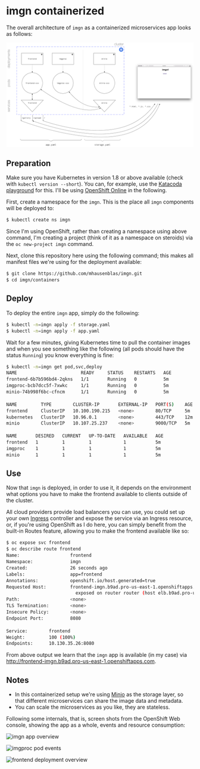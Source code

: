 # imgn containerized

The overall architecture of `imgn` as a containerized microservices app looks as follows:

![containers architecture](imgn-arch-containers.png)


## Preparation

Make sure you have Kubernetes in version 1.8 or above available (check with `kubectl version --short`). You can, for example, use the [Katacoda playground](https://katacoda.com/courses/kubernetes/playground) for this. I'll be using [OpenShift Online](https://manage.openshift.com/) in the following.

First, create a namespace for the `imgn`. This is the place all `imgn` components will be deployed to:

```bash
$ kubectl create ns imgn
```

Since I'm using OpenShift, rather than creating a namespace using above command, I'm creating a project (think of it as a namespace on steroids) via the `oc new-project imgn` command.

Next, clone this repository here using the following command; this makes all manifest files we're using for the deployment available:

```bash
$ git clone https://github.com/mhausenblas/imgn.git
$ cd imgn/containers
```

## Deploy

To deploy the entire `imgn` app, simply do the following:

```bash
$ kubectl -n=imgn apply -f storage.yaml
$ kubectl -n=imgn apply -f app.yaml
```

Wait for a few minutes, giving Kubernetes time to pull the container images and when you see something like the following (all pods should have the status `Running`) you know everything is fine:

```bash
$ kubectl -n=imgn get pod,svc,deploy
NAME                        READY     STATUS    RESTARTS   AGE
frontend-6b7b596bd4-2qkns   1/1       Running   0          5m
imgproc-bcb7dcc5f-7xwkc     1/1       Running   0          5m
minio-74b998f6bc-cfncm      1/1       Running   0          5m

NAME         TYPE        CLUSTER-IP       EXTERNAL-IP   PORT(S)    AGE
frontend     ClusterIP   10.100.190.215   <none>        80/TCP     5m
kubernetes   ClusterIP   10.96.0.1        <none>        443/TCP    12m
minio        ClusterIP   10.107.25.237    <none>        9000/TCP   5m

NAME       DESIRED   CURRENT   UP-TO-DATE   AVAILABLE   AGE
frontend   1         1         1            1           5m
imgproc    1         1         1            1           5m
minio      1         1         1            1           5m
```

## Use

Now that `imgn` is deployed, in order to use it, it depends on the environment what options you have to make the frontend available to clients outside of the cluster.

All cloud providers provide load balancers you can use, you could set up your own [Ingress](https://kubernetes.io/docs/concepts/services-networking/ingress/) controller and expose the service via an Ingress resource, or, if you're using OpenShift as I do here, you can simply benefit from the built-in Routes feature, allowing you to make the frontend available like so:

```bash
$ oc expose svc frontend
$ oc describe route frontend
Name:                   frontend
Namespace:              imgn
Created:                26 seconds ago
Labels:                 app=frontend
Annotations:            openshift.io/host.generated=true
Requested Host:         frontend-imgn.b9ad.pro-us-east-1.openshiftapps.com
                          exposed on router router (host elb.b9ad.pro-us-east-1.openshiftapps.com) 26 seconds ago
Path:                   <none>
TLS Termination:        <none>
Insecure Policy:        <none>
Endpoint Port:          8080

Service:        frontend
Weight:         100 (100%)
Endpoints:      10.130.35.26:8080
```

From above output we learn that the `imgn` app is available (in my case) via http://frontend-imgn.b9ad.pro-us-east-1.openshiftapps.com.

## Notes

* In this containerized setup we're using [Minio](https://www.minio.io/) as the storage layer, so that different microservices can share the image data and metadata.
* You can scale the microservices as you like, they are stateless.

Following some internals, that is, screen shots from the OpenShift Web console, showing the app as a whole, events and resource consumption:

![imgn app overview](../img/containers_imgn-overview.png)

![imgproc pod events](../img/containers_imgproc-pod-events.png)

![frontend deployment overview](../img/containers_frontend-deployment.png)


